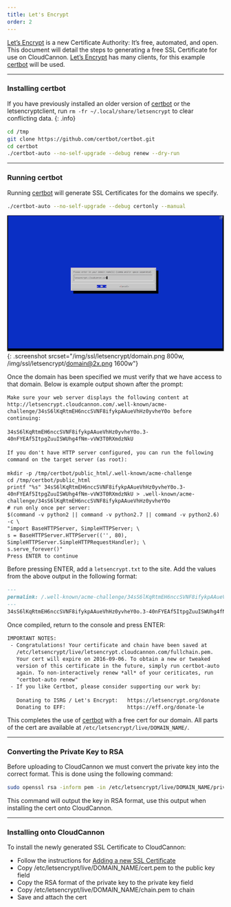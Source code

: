 ```yaml
---
title: Let's Encrypt
order: 2
---
```


[Let’s Encrypt](https://letsencrypt.org/) is a new Certificate Authority: It’s free, automated, and open. This document will detail the steps to generating a free SSL Certificate for use on CloudCannon. [Let’s Encrypt](https://letsencrypt.org/) has many clients, for this example [certbot](https://certbot.eff.org/about/) will be used.

---

### Installing certbot

If you have previously installed an older version of [certbot](https://certbot.eff.org/about/) or the letsencryptclient, run `rm -fr ~/.local/share/letsencrypt` to clear conflicting data.
{: .info}

```bash
cd /tmp
git clone https://github.com/certbot/certbot.git
cd certbot
./certbot-auto --no-self-upgrade --debug renew --dry-run
```

---

### Running certbot

Running [certbot](https://certbot.eff.org/about/) will generate SSL Certificates for the domains we specify.

```bash
./certbot-auto --no-self-upgrade --debug certonly --manual
```

![Choosing the domain name](/img/ssl/letsencrypt/domain.png){: .screenshot srcset="/img/ssl/letsencrypt/domain.png 800w, /img/ssl/letsencrypt/domain@2x.png 1600w"}

Once the domain has been specified we must verify that we have access to that domain. Below is example output shown after the prompt:

```
Make sure your web server displays the following content at
http://letsencrypt.cloudcannon.com/.well-known/acme-challenge/34sS6lKqRtmEH6nccSVNF8ifykpAAueVhHz0yvheY0o before continuing:

34sS6lKqRtmEH6nccSVNF8ifykpAAueVhHz0yvheY0o.3-40nFYEAf5ItpgZuuISWUhg4fNm-vVW3T0RXmdzNkU

If you don't have HTTP server configured, you can run the following
command on the target server (as root):

mkdir -p /tmp/certbot/public_html/.well-known/acme-challenge
cd /tmp/certbot/public_html
printf "%s" 34sS6lKqRtmEH6nccSVNF8ifykpAAueVhHz0yvheY0o.3-40nFYEAf5ItpgZuuISWUhg4fNm-vVW3T0RXmdzNkU > .well-known/acme-challenge/34sS6lKqRtmEH6nccSVNF8ifykpAAueVhHz0yvheY0o
# run only once per server:
$(command -v python2 || command -v python2.7 || command -v python2.6) -c \
"import BaseHTTPServer, SimpleHTTPServer; \
s = BaseHTTPServer.HTTPServer(('', 80), SimpleHTTPServer.SimpleHTTPRequestHandler); \
s.serve_forever()"
Press ENTER to continue
```

Before pressing ENTER, add a `letsencrypt.txt` to the site. Add the values from the above output in the following format:

```markdown
---
permalink: /.well-known/acme-challenge/34sS6lKqRtmEH6nccSVNF8ifykpAAueVhHz0yvheY0o/ # Ensure the trailing slash remains
---
34sS6lKqRtmEH6nccSVNF8ifykpAAueVhHz0yvheY0o.3-40nFYEAf5ItpgZuuISWUhg4fNm-vVW3T0RXmdzNkU
```

Once compiled, return to the console and press ENTER:

```
IMPORTANT NOTES:
 - Congratulations! Your certificate and chain have been saved at
   /etc/letsencrypt/live/letsencrypt.cloudcannon.com/fullchain.pem.
   Your cert will expire on 2016-09-06. To obtain a new or tweaked
   version of this certificate in the future, simply run certbot-auto
   again. To non-interactively renew *all* of your ceriticates, run
   "certbot-auto renew"
 - If you like Certbot, please consider supporting our work by:

   Donating to ISRG / Let's Encrypt:   https://letsencrypt.org/donate
   Donating to EFF:                    https://eff.org/donate-le
```

This completes the use of [certbot](https://certbot.eff.org/about/) with a free cert for our domain. All parts of the cert are available at `/etc/letsencrypt/live/DOMAIN_NAME/`.

---

### Converting the Private Key to RSA

Before uploading to CloudCannon we must convert the private key into the correct format. This is done using the following command:

```bash
sudo openssl rsa -inform pem -in /etc/letsencrypt/live/DOMAIN_NAME/privkey.pem -outform pemsudo openssl rsa -inform
```

This command will output the key in RSA format, use this output when installing the cert onto CloudCannon.

---

### Installing onto CloudCannon

To install the newly generated SSL Certificate to CloudCannon:

- Follow the instructions for [Adding a new SSL Certificate](/ssl/custom-certificate/)
- Copy /etc/letsencrypt/live/DOMAIN_NAME/cert.pem to the public key field
- Copy the RSA format of the private key to the private key field
- Copy /etc/letsencrypt/live/DOMAIN_NAME/chain.pem to chain
- Save and attach the cert
